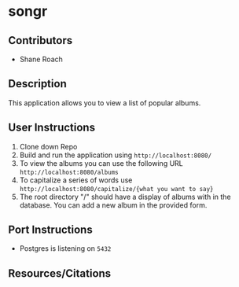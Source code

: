 # songr

## Contributors
- Shane Roach 

## Description
This application allows you to view a list of popular albums.

## User Instructions
1. Clone down Repo
2. Build and run the application using `http://localhost:8080/`
3. To view the albums you can use the following URL `http://localhost:8080/albums`
4. To capitalize a series of words use `http://localhost:8080/capitalize/{what you want to say}`
5. The root directory "/" should have a display of albums with in the database. You can add a new album in the provided form.


## Port Instructions

- Postgres is listening on `5432`

## Resources/Citations

